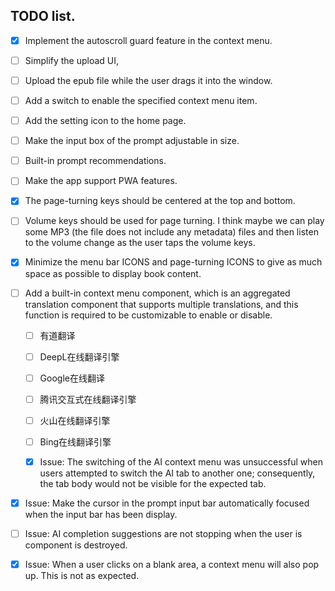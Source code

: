 ## TODO list.

- [x] Implement the autoscroll guard feature in the context menu.
- [ ] Simplify the upload UI,
- [ ] Upload the epub file while the user drags it into the window.
- [ ] Add a switch to enable the specified context menu item.
- [ ] Add the setting icon to the home page.
- [ ] Make the input box of the prompt adjustable in size.
- [ ] Built-in prompt recommendations.
- [ ] Make the app support PWA features.
- [x] The page-turning keys should be centered at the top and bottom.
- [ ] Volume keys should be used for page turning. I think maybe we can play some MP3 (the file does not include any metadata) files and then listen to the volume change as the user taps the volume keys.

- [x] Minimize the menu bar ICONS and page-turning ICONS to give as much space as possible to display book content.
- [ ] Add a built-in context menu component, which is an aggregated translation component that supports multiple translations, and this function is required to be customizable to enable or disable.

  - [ ] 有道翻译
  - [ ] DeepL在线翻译引擎
  - [ ] Google在线翻译
  - [ ] 腾讯交互式在线翻译引擎
  - [ ] 火山在线翻译引擎
  - [ ] Bing在线翻译引擎

  - [x] Issue: The switching of the AI context menu was unsuccessful when users attempted to switch the AI tab to another one; consequently, the tab body would not be visible for the expected tab.

- [x] Issue: Make the cursor in the prompt input bar automatically focused when the input bar has been display.

- [ ] Issue: AI completion suggestions are not stopping when the user is component is destroyed.

- [x] Issue: When a user clicks on a blank area, a context menu will also pop up. This is not as expected.

